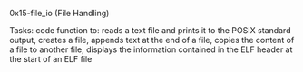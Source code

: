 0x15-file_io (File Handling)

Tasks: code function to: reads a text file and prints it to the POSIX standard output, creates a file, appends text at the end of a file, copies the content of a file to another file, displays the information contained in the ELF header at the start of an ELF file
